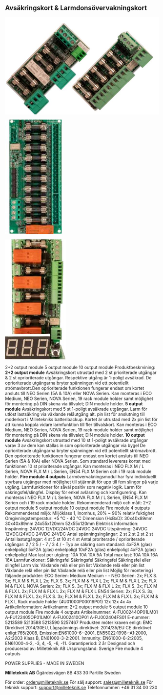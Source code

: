 ## **Avsäkringskort & Larmdonsövervakningskort**

![](_page_0_Picture_1.jpeg)

![](_page_0_Picture_2.jpeg)

![](_page_0_Picture_3.jpeg)

2+2 output module 5 output module 10 output module Produktbeskrvining: **2+2 output module** Avsäkringskort utrustad med 2 st prioriterade utgångar & 2 st oprioriterade utgångar. Respektive utgång är 1-poligt avsäkrad. De oprioriterade utgångarna bryter spänningen vid ett potentiellt strömavbrott.Den oprioriterade funktionen fungerar endast om kortet ansluts till NEO Serien (5A & 10A) eller NOVA Serien. Kan monteras i ECO Medium, NEO Serien, NOVA Serien, 19 rack module holder samt möjlighet för montering på DIN skena via tillvalet; DIN module holder. **5 output module** Avsäkringskort med 5 st 1-poligt avsäkrade utgångar. Larm för utlöst lastsäkring via växlande relåutgång alt. pin list för anslutning till moderkort i Milletekniks batteribackup. Kortet är utrustad med 2x pin list för att kunna koppla vidare larmfunktion till fler tillvalskort. Kan monteras i ECO Medium, NEO Serien, NOVA Serien, 19 rack module holder samt möjlighet för montering på DIN skena via tillvalet; DIN module holder. **10 output module** Avsäkringskort utrustad med 10 st 1-poligt avsäkrade utgångar varav 3 av dem kan ställas in som oprioriterade utgångar via bygel De oprioriterade utgångarna bryter spänningen vid ett potentiellt strömavbrott. Den oprioriterade funktionen fungerar endast om kortet ansluts till NEO Serien (5A & 10A) eller NOVA Serien. Som standard levereras kortet med funktionen 10 st prioriterade utgångar. Kan monteras i NEO FLX M / L Serien, NOVA FLX M / L Serien, EN54 FLX M Serien och i 19 rack module holder. **Fire module 4 outputs** Larmövervakningsmodul har fyra individuellt styrbara utgångar med möjlighet till stjärnnät för upp till fem slingor på varje utgång. Larmfunktioner för såväl positiv som negativ logik. Larm för säkringsfel/slingfel. Display för enkel avläsning och konfigurering. Kan monteras i NEO FLX M / L Serien, NOVA FLX M / L Serien, EN54 FLX M Serien och i 19 rack module holder. Rekommenderad miljö och mått: 2+2 output module 5 output module 10 output module Fire module 4 outputs Rekommenderad miljö: Miljöklass 1, Inomhus, 20% ~ 90% relativ fuktighet Omgivningstemperatur: +5 °C - 40 °C Dimension (HxBxD): 30x40x89mm 30x40x89mm 24x55x120mm 52x55x120mm Elektrisk information: Inspänning: 24VDC 12VDC/24VDC 24VDC 24VDC Utspänning: 24VDC 12VDC/24VDC 24VDC 24VDC Antal spänningsingångar: 2 st 2 st 2 st 2 st Antal lastutgångar: 4 st 5 st 10 st 4 st Antal proriterade / oprioriterade utgångar: 2 / 2 5 / - 7 / 3 4 / - Typ av säkring som standard: 4xF2A (glas) enkelpoligt 5xF2A (glas) enkelpoligt 10xF2A (glas) enkelpoligt 4xF2A (glas) enkelpoligt Max last per utgång: 10A 10A 10A 5A Total max last: 10A 10A 16A 16A Larmfunktioner: Säkringsfel Säkringsfel Säkringsfel Säkringsfel eller slingfel Larm via: Växlande relä eller pin list Växlande relä eller pin list Växlande relä eller pin list Växlande relä eller pin list Möjlig för montering i följande produkter: ECO Serien: Medium Medium - - NEO Serien: 2x; FLX S. 3x; FLX M & FLX L 2x; FLX S. 3x; FLX M & FLX L 2x; FLX M & FLX L 2x; FLX M & FLX L NOVA Serien: 2x; FLX S. 3x; FLX M & FLX L 2x; FLX S. 3x; FLX M & FLX L 2x; FLX M & FLX L 2x; FLX M & FLX L EN54 Serien: 2x; FLX S. 3x; FLX M & FLX L 2x; FLX S. 3x; FLX M & FLX L 2x; FLX M & FLX L 2x; FLX M & FLX L Rack module holder (4U01000P00019P01) 12x 12x 4x 4x Artikelinformation: Artikelnamn: 2+2 output module 5 output module 10 output module Fire module 4 outputs Artikelnummer: A-FU00244OP01LM01 A-FU122405OP01LM01 A-FU002410OP01 A-FU002404FS01 E-nummer: 5213589 5213588 5213590 5257467 Produkten möter kraven enligt: EMC Direktivet 2014/30EU, Lågspännings direktivet: 2014/35/EU CE direktivet enligt:765/2008, Emission:EN61000-6-:2001, EN55022:1998:-A1:2000, A2:2003 Klass B, EN61000-3-2:2001. Immunity: EN61000-6-2:2005, EN61000-4-2, -3, 4, -5, -6, -11. Garantiperiod: 2 år Designad och producerad av: Milleteknik AB Ursprungsland: Sverige Fire module 4 outputs

POWER SUPPLIES - MADE IN SWEDEN

**Milleteknik AB** Ögärdesvägen 8B 433 30 Partille Sweden

För order: order@milleteknik.se För sälj support: sales@milleteknik.se För teknisk support: support@milleteknik.se Telefonnummer: +46 31 34 00 230